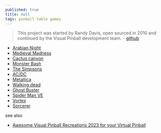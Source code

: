 ```yaml
---
published: true
title: null
tags: pinball table games
---
```

> This project was started by Randy Davis, open sourced in 2010 and continued by the Visual Pinball development team. - [github](https://github.com/vpinball/vpinball)

- [Arabian Night](https://youtu.be/u1y8MQQZZEE?feature=shared&t=2952)
- [Medieval Madness](https://youtu.be/u1y8MQQZZEE?feature=shared&t=3107)
- [Cactus canyon](https://youtu.be/u1y8MQQZZEE?feature=shared&t=3270)
- [Monster Bash](https://youtu.be/u1y8MQQZZEE?feature=shared&t=3309)
- [The Simpsons](https://youtu.be/u1y8MQQZZEE?feature=shared&t=3488)
- [AC/DC](https://youtu.be/u1y8MQQZZEE?feature=shared&t=3993)
- [Metallica](https://youtu.be/u1y8MQQZZEE?feature=shared&t=4052)
- [Walking dead](https://youtu.be/u1y8MQQZZEE?feature=shared&t=4144)
- [Ghost Buster](https://youtu.be/u1y8MQQZZEE?feature=shared&t=4206)
- [Spider Man VE](https://youtu.be/u1y8MQQZZEE?feature=shared&t=4237)
- [Vortex](https://youtu.be/u1y8MQQZZEE?feature=shared&t=378)
- [Sorcerer](https://youtu.be/u1y8MQQZZEE?feature=shared&t=378)

see also
- [Awesome Visual Pinball Recreations 2023 for your Virtual Pinball](https://www.youtube.com/watch?v=mM1GMs3ceLs)